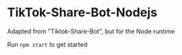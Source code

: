 # TikTok-Share-Bot-Nodejs
Adapted from "Tiktok-Share-Bot", but for the Node runtime


Run `npm start` to get started
